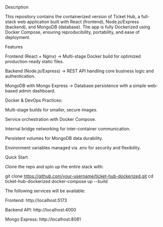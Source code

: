  Description

This repository contains the containerized version of Ticket Hub, a full-stack web application built with React (frontend), Node.js/Express (backend), and MongoDB (database). The app is fully Dockerized using Docker Compose, ensuring reproducibility, portability, and ease of deployment.

Features

Frontend (React + Nginx) → Multi-stage Docker build for optimized production-ready static files.

Backend (Node.js/Express) → REST API handling core business logic and authentication.

MongoDB with Mongo Express → Database persistence with a simple web-based admin dashboard.

Docker & DevOps Practices:

Multi-stage builds for smaller, secure images.

Service orchestration with Docker Compose.

Internal bridge networking for inter-container communication.

Persistent volumes for MongoDB data durability.

Environment variables managed via .env for security and flexibility.

 Quick Start

Clone the repo and spin up the entire stack with:

git clone https://github.com/your-username/ticket-hub-dockerized.git
cd ticket-hub-dockerized
docker-compose up --build


The following services will be available:

Frontend: http://localhost:5173

Backend API: http://localhost:4000

Mongo Express: http://localhost:8081

